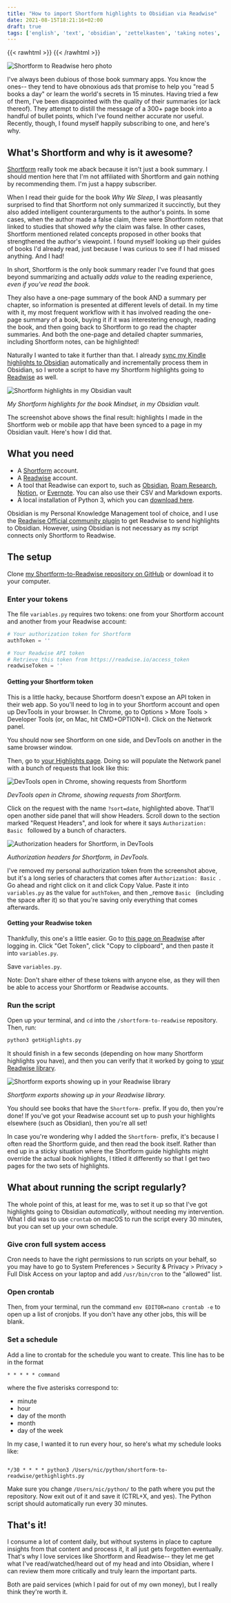 ```yaml
---
title: "How to import Shortform highlights to Obsidian via Readwise"
date: 2021-08-15T18:21:16+02:00
draft: true
tags: ['english', 'text', 'obsidian', 'zettelkasten', 'taking notes', 'readwise', 'books', shortform]
---
```

{{< rawhtml >}}
<meta property=“og:image” content="/assets/20210816-shortform-to-readwise-title.png.png" />
<meta property=”og:image:width” content=”1200″ />
<meta property=”og:image:height” content=”628″ />
{{< /rawhtml >}}

![Shortform to Readwise hero photo](/assets/20210816-shortform-to-readwise-title.png)

I've always been dubious of those book summary apps. You know the ones-- they tend to have obnoxious ads that promise to help you "read 5 books a day" or learn the world's secrets in 15 minutes. Having tried a few of them, I've been disappointed with the quality of their summaries (or lack thereof). They attempt to distill the message of a 300+ page book into a handful of bullet points, which I've found neither accurate nor useful. Recently, though, I found myself happily subscribing to one, and here's why.

## What's Shortform and why is it awesome?

[Shortform](https://shortform.com) really took me aback because it isn't just a book summary. I should mention here that I'm not affiliated with Shortform and gain nothing by recommending them. I'm just a happy subscriber.

When I read their guide for the book _Why We Sleep_, I was pleasantly surprised to find that Shortform not only summarized it succinctly, but they also added intelligent counterarguments to the author's points. In some cases, when the author made a false claim, there were Shortform notes that linked to studies that showed _why_ the claim was false. In other cases, Shortform mentioned related concepts proposed in other books that strengthened the author's viewpoint. I found myself looking up their guides of books I'd already read, just because I was curious to see if I had missed anything. And I had!

In short, Shortform is the only book summary reader I've found that goes beyond summarizing and actually _adds value_ to the reading experience, _even if you've read the book._

They also have a one-page summary of the book AND a summary per chapter, so information is presented at different levels of detail. In my time with it, my most frequent workflow with it has involved reading the one-page summary of a book, buying it if it was interestering enough, reading the book, and then going back to Shortform to go read the chapter summaries. And both the one-page and detailed chapter summaries, including Shortform notes, can be highlighted!

Naturally I wanted to take it further than that. I already [sync my Kindle highlights to Obsidian](https://nicolevanderhoeven.com/blog/20210810-readwise-to-obsidian-redux) automatically and incrementally process them in Obsidian, so I wrote a script to have my Shortform highlights going to [Readwise](https://readwise.io) as well.

![Shortform highlights in my Obsidian vault](/assets/20210816-shortform-01.png)

_My Shortform highlights for the book Mindset, in my Obsidian vault._

The screenshot above shows the final result: highlights I made in the Shortform web or mobile app that have been synced to a page in my Obsidian vault. Here's how I did that.

## What you need

- A [Shortform](https://shortform.com) account.
- A [Readwise](https://readwise.io) account.
- A tool that Readwise can export to, such as [Obsidian](https://obsidian.md), [Roam Research](https://roamresearch.com), [Notion](https://notion.so), or [Evernote](https://evernote.com). You can also use their CSV and Markdown exports.
- A local installation of Python 3, which you can [download here](https://www.python.org/downloads/).

Obsidian is my Personal Knowledge Management tool of choice, and I use the [Readwise Official community plugin](https://nicolevanderhoeven.com/blog/20210810-readwise-to-obsidian-redux/) to get Readwise to send highlights to Obsidian. However, using Obsidian is not necessary as my script connects only Shortform to Readwise.

## The setup

Clone [my Shortform-to-Readwise repository on GitHub](https://github.com/nicolevanderhoeven/shortform-to-readwise) or download it to your computer.

### Enter your tokens

The file `variables.py` requires two tokens: one from your Shortform account and another from your Readwise account:

```python
# Your authorization token for Shortform
authToken = ''

# Your Readwise API token
# Retrieve this token from https://readwise.io/access_token
readwiseToken = ''
```

#### Getting your Shortform token

This is a little hacky, because Shortform doesn't expose an API token in their web app. So you'll need to log in to your Shortform account and open up DevTools in your browser. In Chrome, go to Options > More Tools > Developer Tools (or, on Mac, hit CMD+OPTION+I). Click on the Network panel.

You should now see Shortform on one side, and DevTools on another in the same browser window.

Then, go to [your Highlights page](https://www.shortform.com/app/highlights). Doing so will populate the Network panel with a bunch of requests that look like this:

![DevTools open in Chrome, showing requests from Shortform](/assets/20210816-shortform-02.png)

_DevTools open in Chrome, showing requests from Shortform._

Click on the request with the name `?sort=date`, highlighted above. That'll open another side panel that will show Headers. Scroll down to the section marked "Request Headers", and look for where it says `Authorization: Basic ` followed by a bunch of characters.

![Authorization headers for Shortform, in DevTools](/assets/20210816-shortform-03.png)

_Authorization headers for Shortform, in DevTools._

I've removed my personal authorization token from the screenshot above, but it's a long series of characters that comes after `Authorization: Basic `. Go ahead and right click on it and click Copy Value. Paste it into `variables.py` as the value for `authToken`, and then _remove `Basic ` (including the space after it) so that you're saving only everything that comes afterwards.

#### Getting your Readwise token

Thankfully, this one's a little easier. Go to [this page on Readwise](https://readwise.io/access_token) after logging in. Click "Get Token", click "Copy to clipboard", and then paste it into `variables.py`.

Save `variables.py`.

Note: Don't share either of these tokens with anyone else, as they will then be able to access your Shortform or Readwise accounts.

### Run the script

Open up your terminal, and `cd` into the `/shortform-to-readwise` repository. Then, run:

```bash
python3 getHighlights.py
```

It should finish in a few seconds (depending on how many Shortform highlights you have), and then you can verify that it worked by going to [your Readwise library](https://readwise.io/books).

![Shortform exports showing up in your Readwise library](/assets/20210816-shortform-04.png)

_Shortform exports showing up in your Readwise library._

You should see books that have the `Shortform-` prefix. If you do, then you're done! If you've got your Readwise account set up to push your highlights elsewhere (such as Obsidian), then you're all set!

In case you're wondering why I added the `Shortform-` prefix, it's because I often read the Shortform guide, and then read the book itself. Rather than end up in a sticky situation where the Shortform guide highlights might override the actual book highlights, I titled it differently so that I get two pages for the two sets of highlights.

## What about running the script regularly?

The whole point of this, at least for me, was to set it up so that I've got highlights going to Obsidian _automatically_, without needing my intervention. What I did was to use `crontab` on macOS to run the script every 30 minutes, but you can set up your own schedule.

### Give cron full system access

Cron needs to have the right permissions to run scripts on your behalf, so you may have to go to System Preferences > Security & Privacy > Privacy > Full Disk Access on your laptop and add `/usr/bin/cron` to the "allowed" list.

### Open crontab

Then, from your terminal, run the command `env EDITOR=nano crontab -e` to open up a list of cronjobs. If you don't have any other jobs, this will be blank.

### Set a schedule

Add a line to crontab for the schedule you want to create. This line has to be in the format

```shell
* * * * * command
```

where the five asterisks correspond to:

- minute
- hour
- day of the month
- month
- day of the week

In my case, I wanted it to run every hour, so here's what my schedule looks like:

```shell

*/30 * * * * python3 /Users/nic/python/shortform-to-readwise/gethighlights.py

```

Make sure you change `/Users/nic/python/` to the path where you put the repository. Now exit out of it and save it (CTRL+X, and yes). The Python script should automatically run every 30 minutes.

## That's it!

I consume a lot of content daily, but without systems in place to capture insights from that content and process it, it all just gets forgotten eventually. That's why I love services like Shortform and Readwise-- they let me get what I've read/watched/heard out of my head and into Obsidian, where I can review them more critically and truly learn the important parts.

Both are paid services (which I paid for out of my own money), but I really think they're worth it.